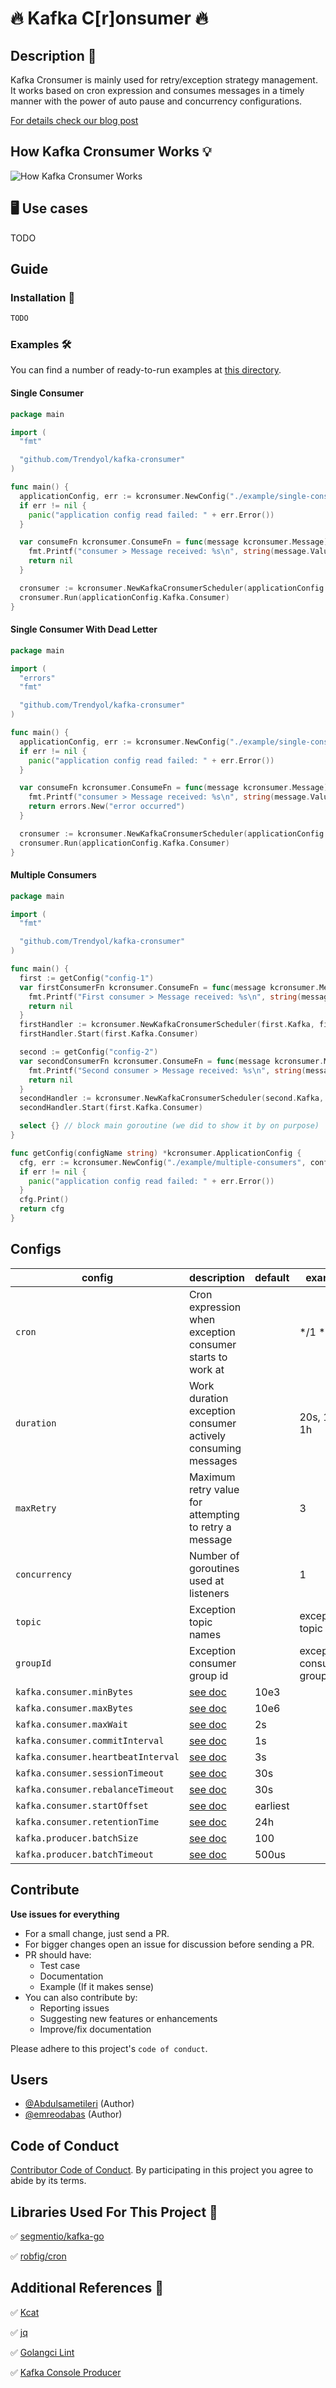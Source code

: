# 🔥 Kafka C[r]onsumer 🔥

## Description 📖

Kafka Cronsumer is mainly used for retry/exception strategy management.
It works based on cron expression and consumes messages in a timely manner
with the power of auto pause and concurrency configurations.

[For details check our blog post]()

## How Kafka Cronsumer Works 💡

![How Kafka Cronsumer Works](.github/images/architecture.png)

## 🖥 Use cases

TODO

## Guide

### Installation 🧰

```sh
TODO
```

### Examples 🛠

You can find a number of ready-to-run examples at [this directory](example).

#### Single Consumer

```go
package main

import (
  "fmt"

  "github.com/Trendyol/kafka-cronsumer"
)

func main() {
  applicationConfig, err := kcronsumer.NewConfig("./example/single-consumer", "config")
  if err != nil {
    panic("application config read failed: " + err.Error())
  }

  var consumeFn kcronsumer.ConsumeFn = func(message kcronsumer.Message) error {
    fmt.Printf("consumer > Message received: %s\n", string(message.Value))
    return nil
  }

  cronsumer := kcronsumer.NewKafkaCronsumerScheduler(applicationConfig.Kafka, consumeFn, kcronsumer.LogDebugLevel)
  cronsumer.Run(applicationConfig.Kafka.Consumer)
}
```

#### Single Consumer With Dead Letter

```go
package main

import (
  "errors"
  "fmt"

  "github.com/Trendyol/kafka-cronsumer"
)

func main() {
  applicationConfig, err := kcronsumer.NewConfig("./example/single-consumer-with-deadletter", "config")
  if err != nil {
    panic("application config read failed: " + err.Error())
  }

  var consumeFn kcronsumer.ConsumeFn = func(message kcronsumer.Message) error {
    fmt.Printf("consumer > Message received: %s\n", string(message.Value))
    return errors.New("error occurred")
  }

  cronsumer := kcronsumer.NewKafkaCronsumerScheduler(applicationConfig.Kafka, consumeFn, kcronsumer.LogDebugLevel)
  cronsumer.Run(applicationConfig.Kafka.Consumer)
}
```

#### Multiple Consumers

```go
package main

import (
  "fmt"

  "github.com/Trendyol/kafka-cronsumer"
)

func main() {
  first := getConfig("config-1")
  var firstConsumerFn kcronsumer.ConsumeFn = func(message kcronsumer.Message) error {
    fmt.Printf("First consumer > Message received: %s\n", string(message.Value))
    return nil
  }
  firstHandler := kcronsumer.NewKafkaCronsumerScheduler(first.Kafka, firstConsumerFn, kcronsumer.LogDebugLevel)
  firstHandler.Start(first.Kafka.Consumer)

  second := getConfig("config-2")
  var secondConsumerFn kcronsumer.ConsumeFn = func(message kcronsumer.Message) error {
    fmt.Printf("Second consumer > Message received: %s\n", string(message.Value))
    return nil
  }
  secondHandler := kcronsumer.NewKafkaCronsumerScheduler(second.Kafka, secondConsumerFn, kcronsumer.LogDebugLevel)
  secondHandler.Start(first.Kafka.Consumer)

  select {} // block main goroutine (we did to show it by on purpose)
}

func getConfig(configName string) *kcronsumer.ApplicationConfig {
  cfg, err := kcronsumer.NewConfig("./example/multiple-consumers", configName)
  if err != nil {
    panic("application config read failed: " + err.Error())
  }
  cfg.Print()
  return cfg
}
```

## Configs

| config                             | description                                                                                        | default  | example                  |
|------------------------------------|----------------------------------------------------------------------------------------------------|----------|--------------------------|
| `cron`                             | Cron expression when exception consumer starts to work at                                          |          | */1 * * * *              |
| `duration`                         | Work duration exception consumer actively consuming messages                                       |          | 20s, 15m, 1h             |
| `maxRetry`                         | Maximum retry value for attempting to retry a message                                              |          | 3                        |
| `concurrency`                      | Number of goroutines used at listeners                                                             |          | 1                        |
| `topic`                            | Exception topic names                                                                              |          | exception-topic          |
| `groupId`                          | Exception consumer group id                                                                        |          | exception-consumer-group |
| `kafka.consumer.minBytes`          | [see doc](https://pkg.go.dev/github.com/segmentio/kafka-go@v0.4.32#ReaderConfig.MinBytes)          | 10e3     |                          |
| `kafka.consumer.maxBytes`          | [see doc](https://pkg.go.dev/github.com/segmentio/kafka-go@v0.4.32#ReaderConfig.MaxBytes)          | 10e6     |                          |
| `kafka.consumer.maxWait`           | [see doc](https://pkg.go.dev/github.com/segmentio/kafka-go@v0.4.32#ReaderConfig.MaxWait)           | 2s       |                          |
| `kafka.consumer.commitInterval`    | [see doc](https://pkg.go.dev/github.com/segmentio/kafka-go@v0.4.32#ReaderConfig.CommitInterval)    | 1s       |                          |
| `kafka.consumer.heartbeatInterval` | [see doc](https://pkg.go.dev/github.com/segmentio/kafka-go@v0.4.32#ReaderConfig.HeartbeatInterval) | 3s       |                          |
| `kafka.consumer.sessionTimeout`    | [see doc](https://pkg.go.dev/github.com/segmentio/kafka-go@v0.4.32#ReaderConfig.SessionTimeout)    | 30s      |                          |
| `kafka.consumer.rebalanceTimeout`  | [see doc](https://pkg.go.dev/github.com/segmentio/kafka-go@v0.4.32#ReaderConfig.RebalanceTimeout)  | 30s      |                          |
| `kafka.consumer.startOffset`       | [see doc](https://pkg.go.dev/github.com/segmentio/kafka-go@v0.4.32#ReaderConfig.StartOffset)       | earliest |                          |
| `kafka.consumer.retentionTime`     | [see doc](https://pkg.go.dev/github.com/segmentio/kafka-go@v0.4.32#ReaderConfig.RetentionTime)     | 24h      |                          |
| `kafka.producer.batchSize`         | [see doc](https://pkg.go.dev/github.com/segmentio/kafka-go@v0.4.32#Writer.BatchSize)               | 100      |                          |
| `kafka.producer.batchTimeout`      | [see doc](https://pkg.go.dev/github.com/segmentio/kafka-go@v0.4.32#Writer.BatchTimeout)            | 500us    |                          |

## Contribute

**Use issues for everything**

- For a small change, just send a PR.
- For bigger changes open an issue for discussion before sending a PR.
- PR should have:
    - Test case
    - Documentation
    - Example (If it makes sense)
- You can also contribute by:
    - Reporting issues
    - Suggesting new features or enhancements
    - Improve/fix documentation

Please adhere to this project's `code of conduct`.

## Users

- [@Abdulsametileri](https://github.com/Abdulsametileri) (Author)
- [@emreodabas](https://github.com/emreodabas) (Author)

## Code of Conduct

[Contributor Code of Conduct](CODE-OF-CONDUCT.md). By participating in this project you agree to abide by its terms.

## Libraries Used For This Project 💪

✅ [segmentio/kafka-go](https://github.com/segmentio/kafka-go)

✅ [robfig/cron](https://github.com/robfig/cron)

## Additional References 🤘

✅ [Kcat](https://github.com/edenhill/kcat)

✅ [jq](https://stedolan.github.io/jq/)

✅ [Golangci Lint](https://github.com/golangci/golangci-lint)

✅ [Kafka Console Producer](https://kafka.apache.org/quickstart)
